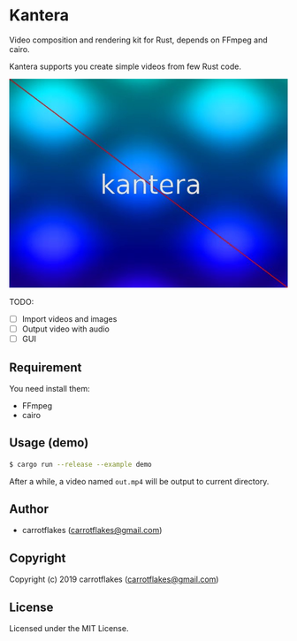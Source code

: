 # Kantera
Video composition and rendering kit for Rust, depends on FFmpeg and cairo.

Kantera supports you create simple videos from few Rust code.

![kantera-logo](out.jpg)

TODO:

- [ ] Import videos and images
- [ ] Output video with audio
- [ ] GUI

## Requirement

You need install them:

- FFmpeg
- cairo

## Usage (demo)

``` sh
$ cargo run --release --example demo
```

After a while, a video named `out.mp4` will be output to current directory.

## Author

* carrotflakes (carrotflakes@gmail.com)

## Copyright

Copyright (c) 2019 carrotflakes (carrotflakes@gmail.com)

## License

Licensed under the MIT License.
